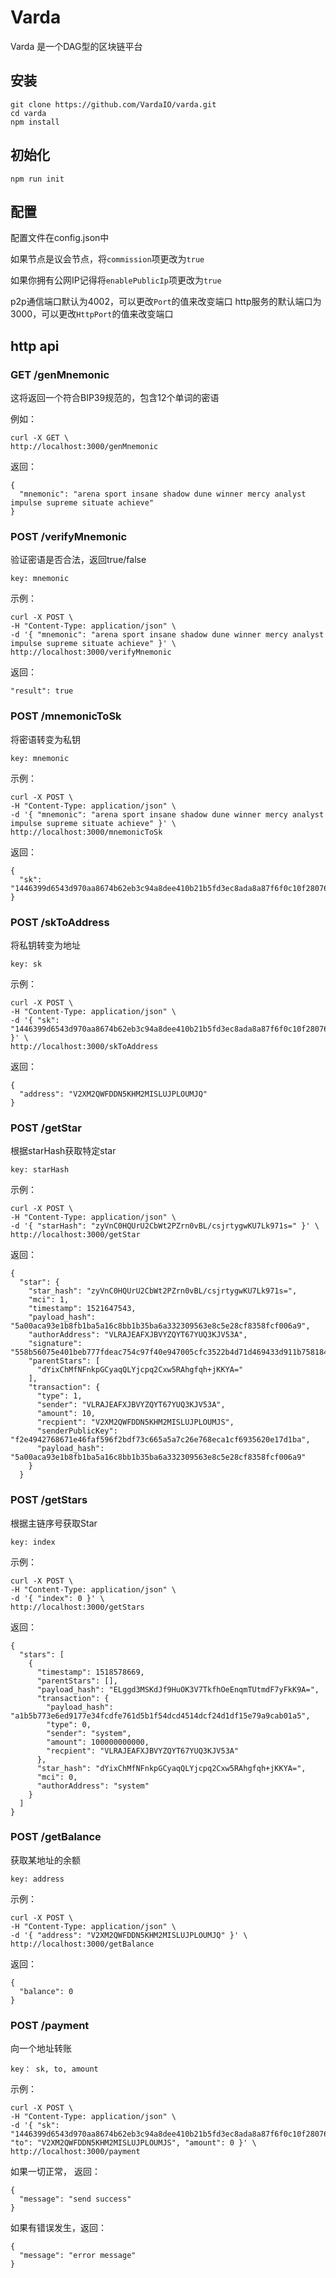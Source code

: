 # Varda

Varda 是一个DAG型的区块链平台

## 安装

```
git clone https://github.com/VardaIO/varda.git
cd varda
npm install
```

## 初始化

```
npm run init
```

## 配置

配置文件在config.json中

如果节点是议会节点，将`commission`项更改为`true`

如果你拥有公网IP记得将`enablePublicIp`项更改为`true`

p2p通信端口默认为4002，可以更改`Port`的值来改变端口
http服务的默认端口为3000，可以更改`HttpPort`的值来改变端口

## http api

### GET /genMnemonic
这将返回一个符合BIP39规范的，包含12个单词的密语

例如：

```
curl -X GET \
http://localhost:3000/genMnemonic

```

返回：

```
{
  "mnemonic": "arena sport insane shadow dune winner mercy analyst impulse supreme situate achieve"
}
```

### POST /verifyMnemonic
验证密语是否合法，返回true/false

`key: mnemonic`

示例：

```
curl -X POST \
-H "Content-Type: application/json" \
-d '{ "mnemonic": "arena sport insane shadow dune winner mercy analyst impulse supreme situate achieve" }' \
http://localhost:3000/verifyMnemonic
```

返回：

```
"result": true
```

### POST /mnemonicToSk
将密语转变为私钥

`key: mnemonic`

示例：

```
curl -X POST \
-H "Content-Type: application/json" \
-d '{ "mnemonic": "arena sport insane shadow dune winner mercy analyst impulse supreme situate achieve" }' \
http://localhost:3000/mnemonicToSk
```
返回：

```
{
  "sk": "1446399d6543d970aa8674b62eb3c94a8dee410b21b5fd3ec8ada8a87f6f0c10f2807617de0ad8b35b4974dcf5efe0ebbee0815740f113895d7f96b9bef75762"
}
```

### POST /skToAddress
将私钥转变为地址

`key: sk`

示例：

```
curl -X POST \
-H "Content-Type: application/json" \
-d '{ "sk": "1446399d6543d970aa8674b62eb3c94a8dee410b21b5fd3ec8ada8a87f6f0c10f2807617de0ad8b35b4974dcf5efe0ebbee0815740f113895d7f96b9bef75762" }' \
http://localhost:3000/skToAddress
```

返回： 

```
{
  "address": "V2XM2QWFDDN5KHM2MISLUJPLOUMJQ"
}
```

### POST /getStar
根据starHash获取特定star

`key: starHash`

示例：

```
curl -X POST \
-H "Content-Type: application/json" \
-d '{ "starHash": "zyVnC0HQUrU2CbWt2PZrn0vBL/csjrtygwKU7Lk971s=" }' \
http://localhost:3000/getStar
```

返回：

```
{
  "star": {
    "star_hash": "zyVnC0HQUrU2CbWt2PZrn0vBL/csjrtygwKU7Lk971s=",
    "mci": 1,
    "timestamp": 1521647543,
    "payload_hash": "5a00aca93e1b8fb1ba5a16c8bb1b35ba6a332309563e8c5e28cf8358fcf006a9",
    "authorAddress": "VLRAJEAFXJBVYZQYT67YUQ3KJV53A",
    "signature": "558b56075e401beb777fdeac754c97f40e947005cfc3522b4d71d469433d911b75818476a04d407183968f5f77c518b389ed006e088903ee9e14c1ce1f743005",
    "parentStars": [
      "dYixChMfNFnkpGCyaqQLYjcpq2Cxw5RAhgfqh+jKKYA="
    ],
    "transaction": {
      "type": 1,
      "sender": "VLRAJEAFXJBVYZQYT67YUQ3KJV53A",
      "amount": 10,
      "recpient": "V2XM2QWFDDN5KHM2MISLUJPLOUMJS",
      "senderPublicKey": "f2e4942768671e46faf596f2bdf73c665a5a7c26e768eca1cf6935620e17d1ba",
      "payload_hash": "5a00aca93e1b8fb1ba5a16c8bb1b35ba6a332309563e8c5e28cf8358fcf006a9"
    }
  }
```

### POST /getStars
根据主链序号获取Star

`key: index`

示例：

```
curl -X POST \
-H "Content-Type: application/json" \
-d '{ "index": 0 }' \
http://localhost:3000/getStars
```

返回：

```
{
  "stars": [
    {
      "timestamp": 1518578669,
      "parentStars": [],
      "payload_hash": "ELggd3MSKdJf9HuOK3V7TkfhOeEnqmTUtmdF7yFkK9A=",
      "transaction": {
        "payload_hash": "a1b5b773e6ed9177e34fcdfe761d5b1f54dcd4514dcf24d1df15e79a9cab01a5",
        "type": 0,
        "sender": "system",
        "amount": 100000000000,
        "recpient": "VLRAJEAFXJBVYZQYT67YUQ3KJV53A"
      },
      "star_hash": "dYixChMfNFnkpGCyaqQLYjcpq2Cxw5RAhgfqh+jKKYA=",
      "mci": 0,
      "authorAddress": "system"
    }
  ]
}
```

### POST /getBalance
获取某地址的余额

`key: address`

示例：

```
curl -X POST \
-H "Content-Type: application/json" \
-d '{ "address": "V2XM2QWFDDN5KHM2MISLUJPLOUMJQ" }' \
http://localhost:3000/getBalance
```

返回：

```
{
  "balance": 0
}
```

### POST /payment
向一个地址转账

`key： sk, to, amount`

示例：

```
curl -X POST \
-H "Content-Type: application/json" \
-d '{ "sk": "1446399d6543d970aa8674b62eb3c94a8dee410b21b5fd3ec8ada8a87f6f0c10f2807617de0ad8b35b4974dcf5efe0ebbee0815740f113895d7f96b9bef75762", "to": "V2XM2QWFDDN5KHM2MISLUJPLOUMJS", "amount": 0 }' \
http://localhost:3000/payment

```

如果一切正常， 返回：

```
{
  "message": "send success"
}
```

如果有错误发生，返回：

```
{
  "message": "error message"
}
```